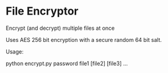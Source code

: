 # File Encryptor
 Encrypt (and decrypt) multiple files at once

Uses AES 256 bit encryption with a secure random 64 bit salt.

Usage:

python encrypt.py password file1 [file2] [file3] ...
